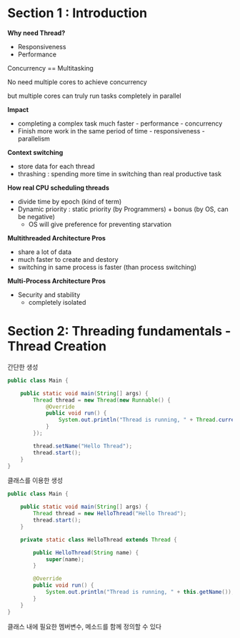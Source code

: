 # Section 1 : Introduction

**Why need Thread?**

- Responsiveness
- Performance

Concurrency == Multitasking

No need multiple cores to achieve concurrency

but multiple cores can truly run tasks completely in parallel

**Impact**

- completing a complex task much faster - performance - concurrency
- Finish more work in the same period of time - responsiveness - parallelism

**Context switching**

- store data for each thread
- thrashing : spending more time in switching than real productive task

**How real CPU scheduling threads**

- divide time by epoch (kind of term)
- Dynamic priority : static priority (by Programmers) + bonus (by OS, can be negative)
    - OS will give preference for preventing starvation

**Multithreaded Architecture Pros**

- share a lot of data
- much faster to create and destory
- switching in same process is faster (than process switching)

**Multi-Process Architecture Pros**

- Security and stability
    - completely isolated
    
# Section 2: Threading fundamentals - Thread Creation

간단한 생성
```java
public class Main {

    public static void main(String[] args) {
        Thread thread = new Thread(new Runnable() {
            @Override
            public void run() {
                System.out.println("Thread is running, " + Thread.currentThread().getName());
            }
        });

        thread.setName("Hello Thread");
        thread.start();
    }
}
```

클래스를 이용한 생성
```java
public class Main {

    public static void main(String[] args) {
        Thread thread = new HelloThread("Hello Thread");
        thread.start();
    }

    private static class HelloThread extends Thread {

        public HelloThread(String name) {
            super(name);
        }

        @Override
        public void run() {
            System.out.println("Thread is running, " + this.getName());
        }
    }
}
```
클래스 내에 필요한 멤버변수, 메소드를 함께 정의할 수 있다
